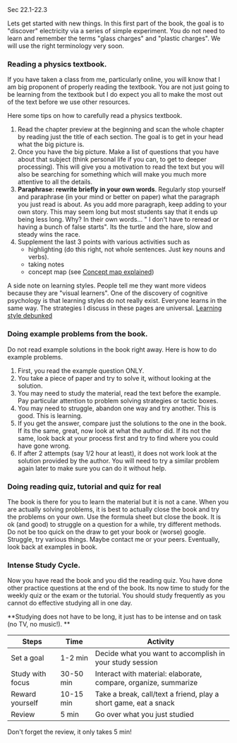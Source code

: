 <stop-note title="Read Knight 4ed" icon="stopnoteicons:book-icon">
<span slot="message">Sec 22.1-22.3</span>
</stop-note>

Lets get started with new things. In this first part of the book, the goal is to "discover" electricity via a series of simple experiment. You do not need to learn and remember the terms "glass charges" and "plastic charges". We will use the right terminology very soon. 

### Reading a physics textbook. 

If you have taken a class from me, particularly online, you will know that I am big proponent of properly reading the textbook. You are not just going to be learning from the textbook but I do expect you all to make the most out of the text before we use other resources. 

Here some tips on how to carefully read a physics textbook.   

1. Read the chapter preview at the beginning and scan the whole chapter by reading just the title of each section. The goal is to get in your head what the big picture is. 
2. Once you have the big picture. Make a list of questions that you have about that subject (think personal life if you can, to get to deeper processing). This will give you a motivation to read the text but you will also be searching for something which will make you much more attentive to all the details. 
3. **Paraphrase: rewrite briefly in your own words**. Regularly stop yourself and paraphrase (in your mind or better on paper) what the paragraph you just read is about. As you add more paragraph, keep adding to your own story. This may seem long but most students say that it ends up being less long. Why? In their own words... " I don't have to reread or having a bunch of false starts". Its the turtle and the hare, slow and steady wins the race.  
4. Supplement the last 3 points with various activities such as 
    * highlighting (do this right, not whole sentences. Just key nouns and verbs). 
    * taking notes
    * concept map (see <a target = "_blank" href="https://www.lucidchart.com/pages/concept-map">Concept map explained</a>) 


<lrndesign-sidenote label="Instructor Note" icon="bookmark" bg-color="#c2e5f2">
A side note on learning styles. People tell me they want more videos because they are "visual learners". One of the discovery of cognitive psychology is that learning styles do not really exist. Everyone learns in the same way.  The strategies I discuss in these pages are universal. 
<a target = "_blank" href="https://www.psychologicalscience.org/news/releases/learning-styles-debunked-there-is-no-evidence-supporting-auditory-and-visual-learning-psychologists-say.html">Learning style debunked</a>
</lrndesign-sidenote>

### Doing example problems from the book. 

Do not read example solutions in the book right away. Here is how to do example problems. 

1. First, you read the example question ONLY.
2. You take a piece of paper and try to solve it, without looking at the solution. 
3. You may need to study the material, read the text before the example. Pay particular attention to problem solving strategies or tactic boxes. 
4. You may need to struggle, abandon one way and try another. This is good. This is learning. 
4. If you get the answer, compare just the solutions to the one in the book. If its the same, great, now look at what the author did. If its not the same, look back at your process first and try to find where you could have gone wrong. 
5. If after 2 attempts (say 1/2 hour at least), it does not work look at the solution provided by the author. You will need to try a similar problem again later to make sure you can do it without help.  


### Doing reading quiz, tutorial and quiz for real

The book is there for you to learn the material but it is not a cane. When you are actually solving problems, it is best to actually close the book and try the problems on your own.  Use the formula sheet but close the book. It is ok (and good) to struggle on a question for a while, try different methods. Do not be too quick on the draw to get your book or (worse) google. Struggle, try various things. Maybe contact me or your peers. Eventually, look back at examples in book. 
    
### Intense Study Cycle. 

Now you have read the book and you did the reading quiz.  You have done other practice questions at the end of the book. Its now time to study for the weekly quiz or the exam or the tutorial. You should study frequently as you cannot do effective studying all in one day. 

**Studying does not have to be long, it just has to be intense and on task (no TV, no music!). **

|Steps|Time|Activity|
|---|---|---|
|Set a goal| 1-2 min| Decide what you want to accomplish in your study session|
|Study with focus|30-50 min| Interact with material: elaborate, compare, organize, summarize|
|Reward yourself| 10-15 min| Take a break, call/text a friend, play a short game, eat a snack|
|Review| 5 min| Go over what you just studied

Don't forget the review, it only takes 5 min!
